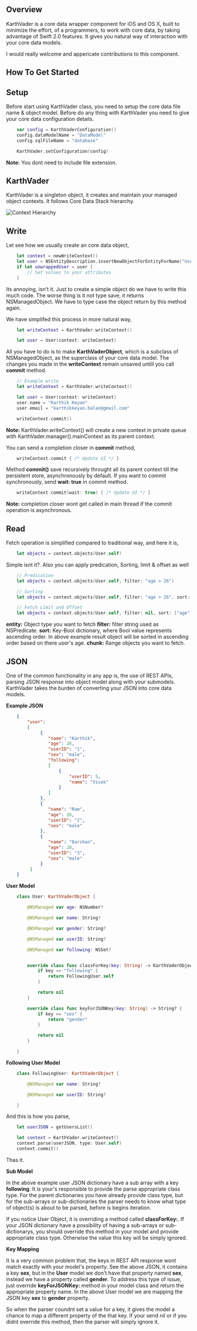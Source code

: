 ## Overview

KarthVader is a core data wrapper component for iOS and OS X, built to minimize the effort, of a programmers, to work with core data, by taking advantage of Swift 2.0 features. It gives you natural way of interaction with your core data models.

I would really welcome and appericate contributions to this component.

## How To Get Started

## Setup

Before start using KarthVader class, you need to setup the core data file name & object model. Before do any thing with KarthVader you need to give your core data configuration details.

```swift
	var config = KarthVaderConfiguration()
	config.dataModelName = "DataModel"
	config.sqlFileName = "database"

	KarthVader.setConfiguration(config)
```

**Note:** You dont need to include file extension.


## KarthVader

KarthVader is a singleton object, it creates and maintain your managed object contexts. It follows Core Data Stack hierarchy.

<img src="https://github.com/karthikkeyan/KarthVader/blob/master/Arch.jpg" alt="Context Hierarchy" />


## Write

Let see how we usually create an core data object,

```swift
	let context = newWriteContext()
	let user = NSEntityDescription.insertNewObjectForEntityForName("User", inManagedObjectContext: context) as? User
	if let unwrappedUser = user {
		// Set values to your attributes
	}
```

Its annoying, isn't it. Just to create a simple object do we have to write this much code. The worse thing is it not type save, it returns NSManagedObject. We have to type case the object return by this method again.

We have simplifed this process in more natural way,

```swift
	let writeContext = KarthVader.writeContext()

	let user = User(context: writeContext)
```

All you have to do is to make **KarthVaderObject**, which is a subclass of NSManagedObject, as the superclass of your core data model. The changes you made in the **writeContext** remain unsaved untill you call **commit** method.

```swift
	// Example write
	let writeContext = KarthVader.writeContext()

	let user = User(context: writeContext)
	user.name = "Karthik Keyan"
	user.email = "karthikkeyan.balan@gmail.com"

	writeContext.commit()
```

**Note:** KarthVader.writeContext() will create a new context in private queue with KarthVader.manager().mainContext as its parent context.

You can send a completion closer in **commit** method,

```swift
	writeContext.commit { /* Update UI */ }
```

Method **commit()** save recursively throught all its parent context till the persistent store, asynchronously by default. If you want to commit synchronously, send **wait: true** in commit method.

```swift
	writeContext.commit(wait: true) { /* Update UI */ }
```

**Note:** completion closer wont get called in main thread if the commit operation is asynchronous.


## Read

Fetch operation is simplified compared to traditional way, and here it is,

```swift
	let objects = context.objects(User.self)
```

Simple isnt it?. Also you can apply predication, Sorting, limit & offset as well

```swift
	// Predication
	let objects = context.objects(User.self, filter: "age > 26")

	// Sorting
	let objects = context.objects(User.self, filter: "age > 26", sort: ["age" : true])

	// Fetch Limit and Offset
	let objects = context.objects(User.self, filter: nil, sort: ["age" : true], chunk: NSMakeRange(0, 20))
```

**entity:** Object type you want to fetch
**filter:** filter string used as NSPredicate.
**sort:** Key-Bool dictionary, where Bool value represents ascending order. In above example result object will be sorted in ascending order based on there user's age.
**chunk:** Range objects you want to fetch.


## JSON

One of the common functionality in any app is, the use of REST APIs, parsing JSON response into object model along with your submodels. KarthVader takes the burden of converting your JSON into core data models.

**Example JSON**

```json
	{
		"user":
		[
	         {
	            "name": "Karthik",
	            "age": 26,
	            "userID": "1",
	            "sex": "male",
	            "following":
	            [
	            	{
	            		"userID": 5,
	            		"name": "Vivek"
	            	}
	            ]
	         },
	         {
	            "name": "Ram",
	            "age": 26,
	            "userID": "2",
	            "sex": "male"
	         },
	         {
	            "name": "Darshan",
	            "age": 28,
	            "userID": "3",
	            "sex": "male"
	         }
	     ]
	}
```


**User Model**

```swift
	class User: KarthVaderObject {

		@NSManaged var age: NSNumber?

		@NSManaged var name: String?

		@NSManaged var gender: String?

		@NSManaged var userID: String?

		@NSManaged var following: NSSet?


		override class func classForKey(key: String) -> KarthVaderObject.Type? {
			if key == "following" {
            	return FollowingUser.self
        	}

        	return nil
		}

		override class func keyForJSONKey(key: String) -> String? {
			if key == "sex" {
            	return "gender"
        	}

        	return nil
    	}

	}
```

**Following User Model**

```swift
	class FollowingUser: KarthVaderObject {

		@NSManaged var name: String?

		@NSManaged var userID: String?

	}
```

And this is how you parse,

```swift
	let userJSON = getUsersList()

	let context = KarthVader.writeContext()
	context.parse(userJSON, type: User.self)
	context.commit()
```

Thas it.

**Sub Model**

In the above example user JSON dictionary have a sub array with a key **following**. It is your's responsible to provide the parse appropriate class type. For the parent dictionaries you have already provide class type, but for the sub-arrays or sub-dictionaries the parser needs to know what type of object(s) is about to be parsed, before is begins iteration.

If you notice User Object, it is overriding a method called **classForKey:**. If your JSON dictionary have a possibility of having a sub-arrays or sub-dictionarys, you should override this method in your model and provide appropriate class type. Otherwise the value this key will be simply ignored.

**Key Mapping**

It is a very common problem that, the keys in REST API response wont match exactly with your model's property. See the above JSON, it contains a key **sex**, but in the **User** model we don't have that property named **sex**, instead we have a property called **gender**. To address this type of issue, just override **keyForJSONKey:** method in your model class and return the appropriate property name. In the above User model we are mapping the JSON key **sex** to **gender** property.

So when the parser coundnt set a value for a key, it gives the model a chance to map a different property of the that key. If your send nil or if you didnt override this method, then the parser will simply ignore it.


[KarthVader]:https://github.com/karthikkeyan/KarthVader
